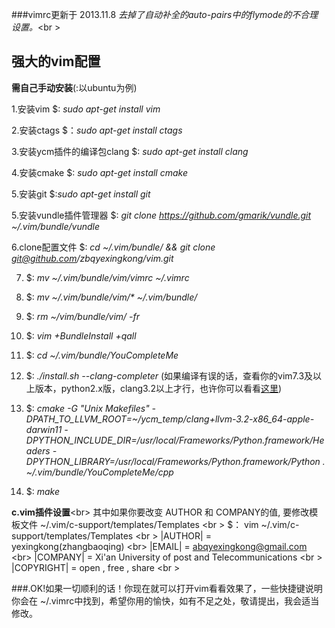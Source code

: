 ###vimrc更新于 2013.11.8
*去掉了自动补全的auto-pairs中的flymode的不合理设置。*<br \>




## 强大的vim配置
 
   **需自己手动安装**(:以ubuntu为例)

  1.安装vim $: _sudo apt-get install vim_

  2.安装ctags $：_sudo apt-get install ctags_

  3.安装ycm插件的编译包clang $: _sudo apt-get install clang_

  4.安装cmake $: _sudo apt-get install cmake_
  
  5.安装git $:_sudo apt-get install git_
  
  5.安装vundle插件管理器  $: *git clone https://github.com/gmarik/vundle.git  ~/.vim/bundle/vundle*

  6.clone配置文件 $: _cd ~/.vim/bundle/ && git clone git@github.com/zbqyexingkong/vim.git_

  7. $: _mv ~/.vim/bundle/vim/vimrc  ~/.vimrc_

  8. $: _mv ~/.vim/bundle/vim/* ~/.vim/bundle/_
  
  9. $: _rm ~/vim/bundle/vim/ -fr_
  
  10. $: _vim  +BundleInstall +qall_

  11. $: _cd ~/.vim/bundle/YouCompleteMe_

  12. $: _./install.sh --clang-completer_  (如果编译有误的话，查看你的vim7.3及以上版本，python2.x版，clang3.2以上才行，也许你可以看看[这里](http://www.cnblogs.com/scue/p/3234102.html))  

  13. $: *cmake -G "Unix Makefiles" -DPATH_TO_LLVM_ROOT=~/ycm_temp/clang+llvm-3.2-x86_64-apple-darwin11 -DPYTHON_INCLUDE_DIR=/usr/local/Frameworks/Python.framework/Headers -DPYTHON_LIBRARY=/usr/local/Frameworks/Python.framework/Python . ~/.vim/bundle/YouCompleteMe/cpp*

  14. $: _make_

   
   **c.vim插件设置**<br\>
   其中如果你要改变 AUTHOR 和 COMPANY的值, 要修改模板文件 ~/.vim/c-support/templates/Templates <br \>
   $： vim ~/.vim/c-support/templates/Templates <br \>
  |AUTHOR|    = yexingkong(zhangbaoqing) <br\>
  |EMAIL|     = abqyexingkong@gmail.com <br\>
  |COMPANY|   = Xi'an University of post and Telecommunications <br \>
  |COPYRIGHT| = open , free , share <br \>
   
  ###.OK!如果一切顺利的话！你现在就可以打开vim看看效果了，一些快捷键说明你会在 ~/.vimrc中找到，希望你用的愉快，如有不足之处，敬请提出，我会适当修改。

  
 

